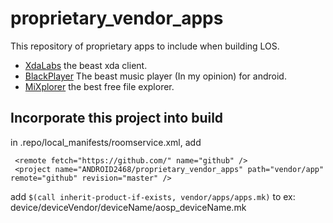 # proprietary_vendor_apps

This repository of proprietary apps to include when building LOS.
 * [XdaLabs](https://forum.xda-developers.com/android/apps-games/labs-t3241866) the beast xda client. 
 * [BlackPlayer](https://play.google.com/store/apps/details?id=com.musicplayer.blackplayerfree&hl=en) The beast music player (In my opinion) for android.
 * [MiXplorer](https://forum.xda-developers.com/showthread.php?p=23109280#post23109280) the best free file explorer.

   
   
   
## Incorporate this project into build
in .repo/local_manifests/roomservice.xml, add
 ```
  <remote fetch="https://github.com/" name="github" />
  <project name="ANDROID2468/proprietary_vendor_apps" path="vendor/app" remote="github" revision="master" />
 ```

add `$(call inherit-product-if-exists, vendor/apps/apps.mk)` to  ex: device/deviceVendor/deviceName/aosp_deviceName.mk
